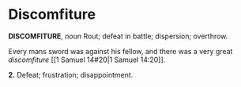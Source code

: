 # Discomfiture

**DISCOMFITURE**, _noun_ Rout; defeat in battle; dispersion; overthrow.

Every mans sword was against his fellow, and there was a very great _discomfiture_ [[1 Samuel 14#20|1 Samuel 14:20]].

**2.** Defeat; frustration; disappointment.